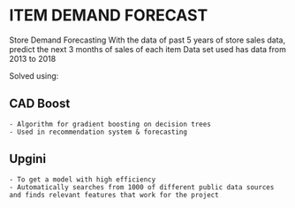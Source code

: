 # ITEM DEMAND FORECAST 
Store Demand Forecasting 
With the data of past 5 years of store sales data, predict the next 3 months of sales of each item
Data set used has data from 2013 to 2018 

Solved using:

## CAD Boost 
    - Algorithm for gradient boosting on decision trees
    - Used in recommendation system & forecasting 

## Upgini 
    - To get a model with high efficiency 
    - Automatically searches from 1000 of different public data sources and finds relevant features that work for the project

